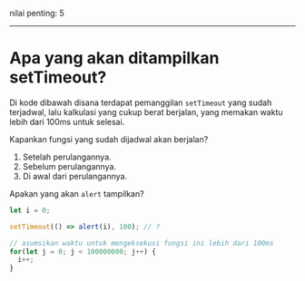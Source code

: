 nilai penting: 5

---

# Apa yang akan ditampilkan setTimeout?

Di kode dibawah disana terdapat pemanggilan `setTimeout` yang sudah terjadwal, lalu kalkulasi yang cukup berat berjalan, yang memakan waktu lebih dari 100ms untuk selesai.

Kapankan fungsi yang sudah dijadwal akan berjalan?

1. Setelah perulangannya.
2. Sebelum perulangannya.
3. Di awal dari perulangannya.

Apakan yang akan `alert` tampilkan?

```js
let i = 0;

setTimeout(() => alert(i), 100); // ?

// asumsikan waktu untuk mengeksekusi fungsi ini lebih dari 100ms
for(let j = 0; j < 100000000; j++) {
  i++; 
}
```
